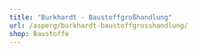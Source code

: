 ```yaml
---
title: "Burkhardt - Baustoffgroßhandlung"
url: /asperg/burkhardt-baustoffgrosshandlung/
shop: Baustoffe
---
```

